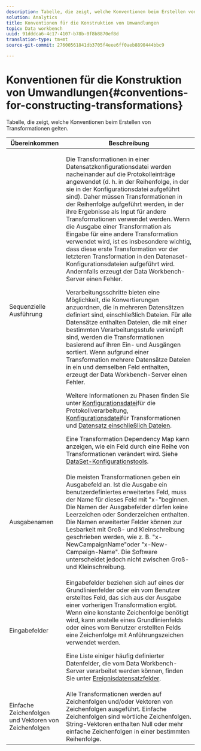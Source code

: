```yaml
---
description: Tabelle, die zeigt, welche Konventionen beim Erstellen von Transformationen gelten.
solution: Analytics
title: Konventionen für die Konstruktion von Umwandlungen
topic: Data workbench
uuid: 91dddca6-4c17-4107-b78b-0f8b8870ef8d
translation-type: tm+mt
source-git-commit: 27600561841db3705f4eee6ff0aeb8890444bbc9

---
```



# Konventionen für die Konstruktion von Umwandlungen{#conventions-for-constructing-transformations}

Tabelle, die zeigt, welche Konventionen beim Erstellen von Transformationen gelten.

<table id="table_BEB0F6C416D144B5A2DD3D1A21613B21"> 
 <thead> 
  <tr> 
   <th colname="col1" class="entry"> Übereinkommen </th> 
   <th colname="col2" class="entry"> Beschreibung </th> 
  </tr> 
 </thead>
 <tbody> 
  <tr> 
   <td colname="col1"> Sequenzielle Ausführung </td> 
   <td colname="col2"> <p>Die Transformationen in einer Datensatzkonfigurationsdatei werden nacheinander auf die Protokolleinträge angewendet (d. h. in der Reihenfolge, in der sie in der Konfigurationsdatei aufgeführt sind). Daher müssen Transformationen in der Reihenfolge aufgeführt werden, in der ihre Ergebnisse als Input für andere Transformationen verwendet werden. Wenn die Ausgabe einer Transformation als Eingabe für eine andere Transformation verwendet wird, ist es insbesondere wichtig, dass diese erste Transformation vor der letzteren Transformation in den Datenaset-Konfigurationsdateien aufgeführt wird. Andernfalls erzeugt der Data Workbench-Server einen Fehler. </p> <p> Verarbeitungsschritte bieten eine Möglichkeit, die Konvertierungen anzuordnen, die in mehreren Datensätzen definiert sind, einschließlich Dateien. Für alle Datensätze enthalten Dateien, die mit einer bestimmten Verarbeitungsstufe verknüpft sind, werden die Transformationen basierend auf ihren Ein- und Ausgängen sortiert. Wenn aufgrund einer Transformation mehrere Datensätze Dateien in ein und demselben Feld enthalten, erzeugt der Data Workbench-Server einen Fehler. </p> <p> Weitere Informationen zu Phasen finden Sie unter <a href="../../../home/c-dataset-const-proc/c-log-proc-config-file/c-abt-log-proc-config-file.md"> Konfigurationsdatei</a>für die Protokollverarbeitung, <a href="../../../home/c-dataset-const-proc/c-trans-config-file/c-abt-trans-config-file.md"> Konfigurationsdatei</a>für Transformationen und <a href="../../../home/c-dataset-const-proc/c-dataset-inc-files/c-abt-dataset-inc-files.md"> Datensatz einschließlich Dateien</a>. </p> <p>Eine <span class="wintitle"> Transformation Dependency Map</span> kann anzeigen, wie ein Feld durch eine Reihe von Transformationen verändert wird. Siehe <a href="../../../home/c-dataset-const-proc/c-dataset-config-tools/c-dataset-config-tools.md"> DataSet-Konfigurationstools</a>. </p> </td> 
  </tr> 
  <tr> 
   <td colname="col1"> Ausgabenamen </td> 
   <td colname="col2"> Die meisten Transformationen geben ein Ausgabefeld an. Ist die Ausgabe ein benutzerdefiniertes erweitertes Feld, muss der Name für dieses Feld mit "x-"beginnen. Die Namen der Ausgabefelder dürfen keine Leerzeichen oder Sonderzeichen enthalten. Die Namen erweiterter Felder können zur Lesbarkeit mit Groß- und Kleinschreibung geschrieben werden, wie z. B. "x-NewCampaignName"oder "x-New-Campaign-Name". Die Software unterscheidet jedoch nicht zwischen Groß- und Kleinschreibung. </td> 
  </tr> 
  <tr> 
   <td colname="col1"> Eingabefelder </td> 
   <td colname="col2"> <p>Eingabefelder beziehen sich auf eines der Grundlinienfelder oder ein vom Benutzer erstelltes Feld, das sich aus der Ausgabe einer vorherigen Transformation ergibt. Wenn eine konstante Zeichenfolge benötigt wird, kann anstelle eines Grundlinienfelds oder eines vom Benutzer erstellten Felds eine Zeichenfolge mit Anführungszeichen verwendet werden. </p> <p> Eine Liste einiger häufig definierter Datenfelder, die vom Data Workbench-Server verarbeitet werden können, finden Sie unter <a href="../../../home/c-dataset-const-proc/c-ev-data-rec-fields.md"> Ereignisdatensatzfelder</a>. </p> </td> 
  </tr> 
  <tr> 
   <td colname="col1"> Einfache Zeichenfolgen und Vektoren von Zeichenfolgen </td> 
   <td colname="col2"> Alle Transformationen werden auf Zeichenfolgen und/oder Vektoren von Zeichenfolgen ausgeführt. Einfache Zeichenfolgen sind wörtliche Zeichenfolgen. String-Vektoren enthalten Null oder mehr einfache Zeichenfolgen in einer bestimmten Reihenfolge. </td> 
  </tr> 
 </tbody> 
</table>

